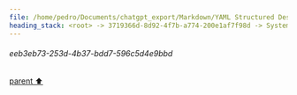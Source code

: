 ```yaml
---
file: /home/pedro/Documents/chatgpt_export/Markdown/YAML Structured Design Patterns.md
heading_stack: <root> -> 3719366d-8d92-4f7b-a774-200e1af7f98d -> System -> eeb3eb73-253d-4b37-bdd7-596c5d4e9bbd
---
```

###### eeb3eb73-253d-4b37-bdd7-596c5d4e9bbd
[parent ⬆️](#3719366d-8d92-4f7b-a774-200e1af7f98d)
